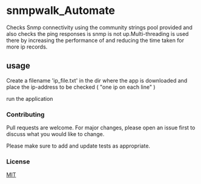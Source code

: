 # snmpwalk_Automate

Checks Snmp connectivity using the community strings pool provided and also checks the ping responses is snmp is not up.Multi-threading is used there by increasing the performance of and reducing the time taken for more ip records.

## usage 

Create a filename 'ip_file.txt' in the dir where the app is downloaded and 
place the ip-address to be checked ( "one ip on each line" )

run the application 

### Contributing
Pull requests are welcome. For major changes, please open an issue first to discuss what you would like to change.

Please make sure to add and update tests as appropriate.

### License
[MIT](https://choosealicense.com/licenses/mit/)
